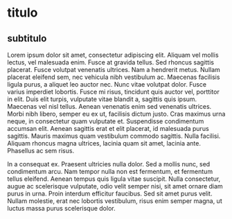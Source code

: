 # titulo

## subtitulo

Lorem ipsum dolor sit amet, consectetur adipiscing elit. Aliquam vel mollis lectus, vel malesuada enim. Fusce at gravida tellus. Sed rhoncus sagittis placerat. Fusce volutpat venenatis ultrices. Nam a hendrerit metus.
Nullam placerat eleifend sem, nec vehicula nibh vestibulum ac. Maecenas facilisis ligula purus, a aliquet leo auctor nec. Nunc vitae volutpat dolor.
Fusce varius imperdiet lobortis. Fusce mi risus, tincidunt quis auctor vel, porttitor in elit. Duis elit turpis, vulputate vitae blandit a, sagittis quis ipsum.
Maecenas vel nisl tellus. Aenean venenatis enim sed venenatis ultrices. Morbi nibh libero, semper eu ex ut, facilisis dictum justo.
Cras maximus urna neque, in consectetur quam vulputate et. Suspendisse condimentum accumsan elit. Aenean sagittis erat et elit placerat, id malesuada purus sagittis. Mauris maximus quam vestibulum commodo sagittis. Nulla facilisi.
Aliquam rhoncus magna ultrices, lacinia quam sit amet, lacinia ante. Phasellus ac sem risus.

In a consequat ex. Praesent ultricies nulla dolor. Sed a mollis nunc, sed condimentum arcu. Nam tempor nulla non est fermentum, et fermentum tellus eleifend.
Aenean tempus quis ligula vitae suscipit. Nulla consectetur, augue ac scelerisque vulputate, odio velit semper nisi, sit amet ornare diam purus in urna. Proin interdum efficitur faucibus. Sed sit amet purus velit. Nullam molestie, erat nec lobortis vestibulum, risus enim semper magna, ut luctus massa purus scelerisque dolor.
